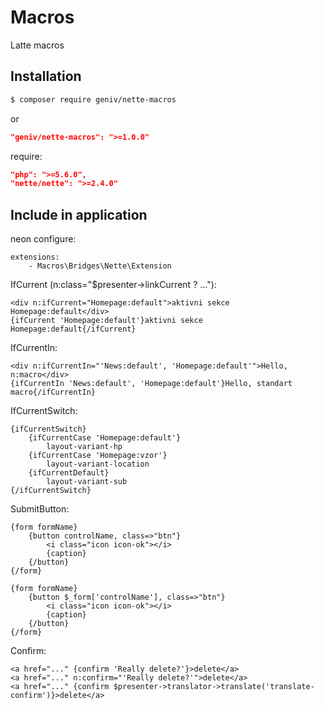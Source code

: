 Macros
======
Latte macros

Installation
------------

```sh
$ composer require geniv/nette-macros
```
or
```json
"geniv/nette-macros": ">=1.0.0"
```

require:
```json
"php": ">=5.6.0",
"nette/nette": ">=2.4.0"
```

Include in application
----------------------

neon configure:
```neon
extensions:
    - Macros\Bridges\Nette\Extension
```

IfCurrent (n:class="$presenter->linkCurrent ? ..."):
```latte
<div n:ifCurrent="Homepage:default">aktivni sekce Homepage:default</div>
{ifCurrent 'Homepage:default'}aktivni sekce Homepage:default{/ifCurrent}
```

IfCurrentIn:
```latte
<div n:ifCurrentIn="'News:default', 'Homepage:default'">Hello, n:macro</div>
{ifCurrentIn 'News:default', 'Homepage:default'}Hello, standart macro{/ifCurrentIn}
```

IfCurrentSwitch:
```latte
{ifCurrentSwitch}
    {ifCurrentCase 'Homepage:default'}
        layout-variant-hp
    {ifCurrentCase 'Homepage:vzor'}
        layout-variant-location
    {ifCurrentDefault}
        layout-variant-sub
{/ifCurrentSwitch}
```

SubmitButton:
```latte
{form formName}
    {button controlName, class=>"btn"}
        <i class="icon icon-ok"></i>
        {caption}
    {/button}
{/form}

{form formName}
	{button $_form['controlName'], class=>"btn"}
		<i class="icon icon-ok"></i>
		{caption}
	{/button}
{/form}
```

Confirm:
```latte
<a href="..." {confirm 'Really delete?'}>delete</a>
<a href="..." n:confirm="'Really delete?'">delete</a>
<a href="..." {confirm $presenter->translator->translate('translate-confirm')}>delete</a>
```
